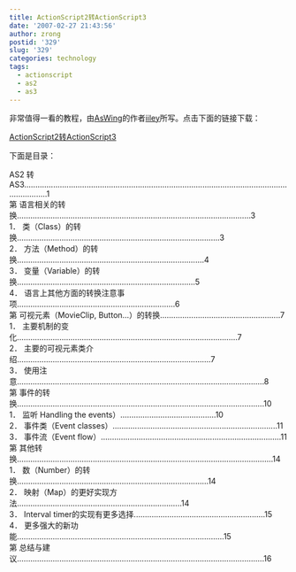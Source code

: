 ```yaml
---
title: ActionScript2转ActionScript3
date: '2007-02-27 21:43:56'
author: zrong
postid: '329'
slug: '329'
categories: technology
tags:
  - actionscript
  - as2
  - as3
---
```


非常值得一看的教程，由[AsWing](http://www.aswing.org/)的作者[iiley](http://www.flashseer.org/)所写。点击下面的链接下载：

[ActionScript2转ActionScript3](http://www.flashseer.org/uploads/2007/02/AS2toAS3.pdf)

下面是目录：

AS2
转AS3.......................................................................................................................................1  
第
语言相关的转换.........................................................................................................3  
1．
类（Class）的转换...........................................................................................3  
2．
方法（Method）的转换....................................................................................4  
3．
变量（Variable）的转换................................................................................5  
4．
语言上其他方面的转换注意事项.......................................................................6  
第 可视元素（MovieClip,
Button…）的转换......................................................7  
1．
主要机制的变化...................................................................................................7  
2．
主要的可视元素类介绍.......................................................................................7  
3．
使用注意...............................................................................................................8  
第
事件的转换...............................................................................................................10  
1． 监听 Handling the
events）...........................................10  
2． 事件类（Event
classes）..........................................................................11  
3． 事件流（Event
flow）.................................................................................11  
第
其他转换...................................................................................................................14  
1．
数（Number）的转换......................................................................................14  
2．
映射（Map）的更好实现方法..........................................................................14  
3． Interval
timer的实现有更多选择...........................................................15  
4．
更多强大的新功能.............................................................................................15  
第
总结与建议...............................................................................................................16

